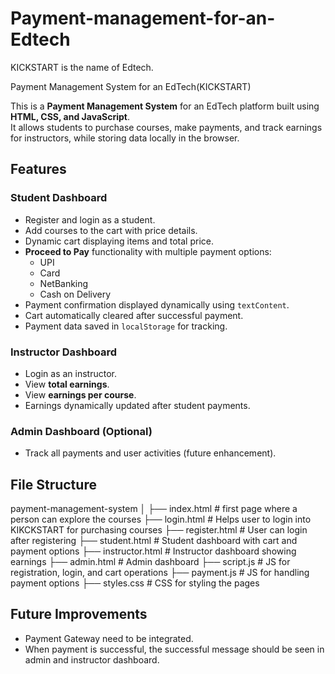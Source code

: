 # Payment-management-for-an-Edtech
KICKSTART is the name of Edtech.

Payment Management System for an EdTech(KICKSTART)

This is a **Payment Management System** for an EdTech platform built using **HTML, CSS, and JavaScript**.  
It allows students to purchase courses, make payments, and track earnings for instructors, while storing data locally in the browser.

## Features

### Student Dashboard
- Register and login as a student.
- Add courses to the cart with price details.
- Dynamic cart displaying items and total price.
- **Proceed to Pay** functionality with multiple payment options:
  - UPI
  - Card
  - NetBanking
  - Cash on Delivery
- Payment confirmation displayed dynamically using `textContent`.
- Cart automatically cleared after successful payment.
- Payment data saved in `localStorage` for tracking.

### Instructor Dashboard
- Login as an instructor.
- View **total earnings**.
- View **earnings per course**.
- Earnings dynamically updated after student payments.

### Admin Dashboard (Optional)
- Track all payments and user activities (future enhancement).

 ## File Structure

payment-management-system
│
├── index.html # first page where a person can explore the courses
├── login.html # Helps user to login into KIKCKSTART for purchasing courses
├── register.html # User can login after registering
├── student.html # Student dashboard with cart and payment options
├── instructor.html # Instructor dashboard showing earnings
├── admin.html # Admin dashboard
├── script.js # JS for registration, login, and cart operations
├── payment.js # JS for handling payment options
├── styles.css # CSS for styling the pages


## Future Improvements
- Payment Gateway need to be integrated.
- When payment is successful, the successful message should be seen in admin and instructor dashboard.

